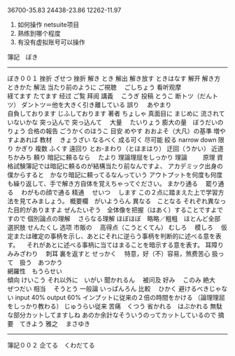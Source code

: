 36700-35.83
24438-23.86
12262-11.97

1. 如何操作 netsuite项目
2. 熟练到哪个程度
3. 有没有虚拟账号可以操作

簿記　ぼき

------------------------
ぼき００１
挫折		ざせつ 	挫折
解き		とき 		解出
解き放す	ときはなす	解开
解き方　	ときかた	解法
当たり前のように
ご視聴　	ごしちょう	看听观摩	
経てます	たてます	经过
ご覧				拜阅
講義　	こうぎ
投稿		とうこ
断トツ（だんトツ）
ダントツ＝他を大きく引き離している
誤り　	あやまり	
自負しております		じふしております
著者		ちょしゃ
真面目に	まじめに
流されていないかな
突っ込んで	突っ込んて　
大量　	たいりょう
膨大の量　ぼうだいのりょう
合格の報告	ごうかくのほうこ
目安		めやす	おおよそ（大凡）の基準
増やすよあれば
教材　	きょうざい
なるべく	成る可く	尽可能
絞る				narrow down
限り		かぎり
複数		ふくす
遠回り	とお‐まわり（とほまはり）	迂回（うかい）
近道　　ちかみち
頼り		暗記に頼るなら　	たより
理論理屈をしっかり
理論　	　		原理
資格試験簿記では暗記に頼るのが結構当たり前なんですよ、
アカデミック出身の僕からすると　かなり暗記に頼ってるなんっていう
アウトプットを何度も何度も繰り返して、手で解き方自体を覚えちゃってぐださい。
まかり通る　	罷り通る　		わがもの顔で通る
精通　	せいつ　	します
この２点に踏まえた上で学習方法を見てみましょう。
概要欄　がいようらん
異なる　ことなる
それぞれ異なった目的がありますよ
ぜんたいぞう　全体像を把握（はあく）することですよですので
個別論点の理解　	さらなる理解
ほぼほぼ　略略／粗粗　ほとんど全部
選択肢	せんたくし	选项
市販の　	高得点（こうとくてん）	
むしろ　	模しろ
　仮定または確定の事柄を示し、あとにそれに逆らう事柄を判断的に述べる意を表す。
　それがあとに述べる事柄に当てはまることを暗示する意を表す。
耳障り　	みみざわり　	刺耳
裏を返すと
せっかく　	特意，好（不）容易，煞费苦心
扱って　扱う　あつかう　	
網羅性　もうらせい	
傾向	けいこう
それ以外に　いがい
聞かれるん　	被问及
好み　	このみ
絶大　	ぜつだい
相当　	そうとう
一般論	いっぱんろん
比較　	ひかく
避けるべきじゃない
input 40% output 60%
インプットに従来の２倍の時間をかける
（論理理屈をしっかり教わる）
じゅうらい従来
苦痛　くつう
省かれる　はぶかれる
無駄な部分カットしてますしね
あのか余計なそういうのってカットしているので
摘要　てきよう
雅之　	まさゆき



------------------------------
簿記００２
企てる　くわだてる　




